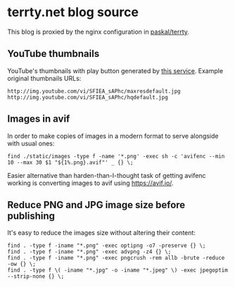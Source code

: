 # terrty.net blog source

This blog is proxied by the nginx configuration in [paskal/terrty](https://github.com/paskal/terrty).

## YouTube thumbnails

YouTube's thumbnails with play button generated by [this service](https://addplaybuttontoimage.way4info.net). Example original thumbnails URLs:

    http://img.youtube.com/vi/SFIEA_sAPhc/maxresdefault.jpg
    http://img.youtube.com/vi/SFIEA_sAPhc/hqdefault.jpg

## Images in avif

In order to make copies of images in a modern format to serve alongside with usual ones:

    find ./static/images -type f -name '*.png' -exec sh -c 'avifenc --min 10 --max 30 $1 "${1%.png}.avif"' _ {} \;

Easier alternative than harden-than-I-thought task of getting avifenc working is converting images to avif using https://avif.io/.

## Reduce PNG and JPG image size before publishing

It's easy to reduce the images size without altering their content:

    find . -type f -iname "*.png" -exec optipng -o7 -preserve {} \;
    find . -type f -iname "*.png" -exec advpng -z4 {} \;
    find . -type f -iname "*.png" -exec pngcrush -rem allb -brute -reduce -ow {} \;
    find . -type f \( -iname "*.jpg" -o -iname "*.jpeg" \) -exec jpegoptim --strip-none {} \;
